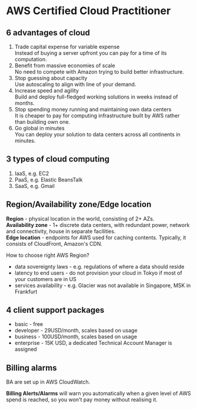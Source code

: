 # AWS Certified Cloud Practitioner

## 6 advantages of cloud

1. Trade capital expense for variable expense  
   Instead of buying a server upfront you can pay for a time of its computation.
2. Benefit from massive economies of scale  
   No need to compete with Amazon trying to build better infrastructure.
3. Stop guessing about capacity  
   Use autoscaling to align with line of your demand.
4. Increase speed and agility  
   Build and deploy full-fledged working solutions in weeks instead of months.
5. Stop spending money running and maintaining own data centers  
   It is cheaper to pay for computing infrastructure built by AWS rather than building own one.
6. Go global in minutes  
   You can deploy your solution to data centers across all continents in minutes.

## 3 types of cloud computing

1. IaaS, e.g. EC2
2. PaaS, e.g. Elastic BeansTalk
3. SaaS, e.g. Gmail

## Region/Availability zone/Edge location

**Region** - physical location in the world, consisting of 2+ AZs.  
**Availability zone** - 1+ discrete data centers, with redundant power, network and connectivity,
house in separate facilities.  
**Edge location** - endpoints for AWS used for caching contents. Typically, it consists of
CloudFront, Amazon's CDN.

How to choose right AWS Region?

- data sovereignty laws - e.g. regulations of where a data should reside
- latency to end users - do not provision your cloud in Tokyo if most of your customers are in US
- services availability - e.g. Glacier was not available in Singapore, MSK in Frankfurt

## 4 client support packages

- basic - free
- developer - 29USD/month, scales based on usage
- business - 100USD/month, scales based on usage
- enterprise - 15K USD, a dedicated Technical Account Manager is assigned

## Billing alarms

BA are set up in AWS CloudWatch.

**Billing Alerts/Alarms** will warn you automatically when a given level of AWS spend is reached, so
you won't pay money without realising it.
